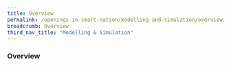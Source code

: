```yaml
---
title: Overview
permalink: /openings-in-smart-nation/modelling-and-simulation/overview/
breadcrumb: Overview
third_nav_title: "Modelling & Simulation"
---
```


### **Overview**
